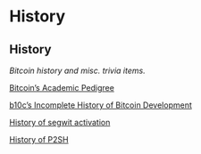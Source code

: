 # History

## History <a id="4f95ce1d-67f1-460d-9e8d-f717bd3e3396"></a>

_Bitcoin history and misc. trivia items._

[Bitcoin’s Academic Pedigree](https://queue.acm.org/detail.cfm?id=3136559)

[b10c’s Incomplete History of Bitcoin Development](https://b10c.me/blog/004-the-incomplete-history-of-bitcoin-development/)

[History of segwit activation](https://bitcoinmagazine.com/articles/long-road-segwit-how-bitcoins-biggest-protocol-upgrade-became-reality)

[History of P2SH](https://bitcoinmagazine.com/articles/the-battle-for-p2sh-the-untold-story-of-the-first-bitcoin-war)

